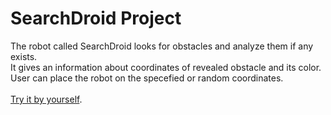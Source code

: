 # SearchDroid Project

The robot called SearchDroid looks for obstacles and analyze them if any exists.<br>
It gives an information about coordinates of revealed obstacle and its color.<br>
User can place the robot on the specefied or random coordinates.<br><br>
<a href="http://pechenoha.github.io/SearchDroid/">Try it by yourself</a>.
